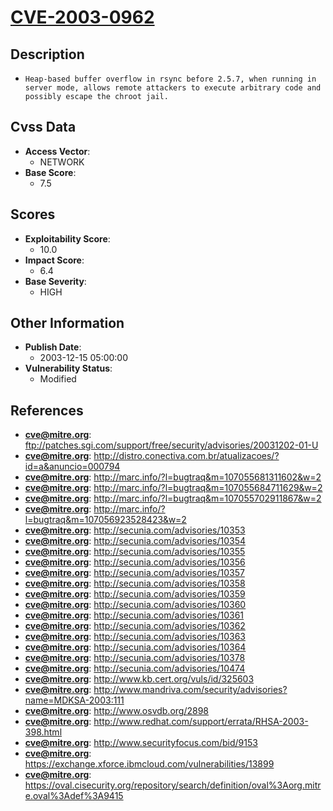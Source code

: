 
# [CVE-2003-0962](https://cve.mitre.org/cgi-bin/cvename.cgi?name=CVE-2003-0962)

## Description

- `Heap-based buffer overflow in rsync before 2.5.7, when running in server mode, allows remote attackers to execute arbitrary code and possibly escape the chroot jail.`

## Cvss Data

- **Access Vector**:
  - NETWORK
- **Base Score**:
  - 7.5

## Scores

- **Exploitability Score**:
  - 10.0
- **Impact Score**:
  - 6.4
- **Base Severity**:
  - HIGH

## Other Information

- **Publish Date**:
  - 2003-12-15 05:00:00
- **Vulnerability Status**:
  - Modified

## References

- **cve@mitre.org**: ftp://patches.sgi.com/support/free/security/advisories/20031202-01-U
- **cve@mitre.org**: http://distro.conectiva.com.br/atualizacoes/?id=a&anuncio=000794
- **cve@mitre.org**: http://marc.info/?l=bugtraq&m=107055681311602&w=2
- **cve@mitre.org**: http://marc.info/?l=bugtraq&m=107055684711629&w=2
- **cve@mitre.org**: http://marc.info/?l=bugtraq&m=107055702911867&w=2
- **cve@mitre.org**: http://marc.info/?l=bugtraq&m=107056923528423&w=2
- **cve@mitre.org**: http://secunia.com/advisories/10353
- **cve@mitre.org**: http://secunia.com/advisories/10354
- **cve@mitre.org**: http://secunia.com/advisories/10355
- **cve@mitre.org**: http://secunia.com/advisories/10356
- **cve@mitre.org**: http://secunia.com/advisories/10357
- **cve@mitre.org**: http://secunia.com/advisories/10358
- **cve@mitre.org**: http://secunia.com/advisories/10359
- **cve@mitre.org**: http://secunia.com/advisories/10360
- **cve@mitre.org**: http://secunia.com/advisories/10361
- **cve@mitre.org**: http://secunia.com/advisories/10362
- **cve@mitre.org**: http://secunia.com/advisories/10363
- **cve@mitre.org**: http://secunia.com/advisories/10364
- **cve@mitre.org**: http://secunia.com/advisories/10378
- **cve@mitre.org**: http://secunia.com/advisories/10474
- **cve@mitre.org**: http://www.kb.cert.org/vuls/id/325603
- **cve@mitre.org**: http://www.mandriva.com/security/advisories?name=MDKSA-2003:111
- **cve@mitre.org**: http://www.osvdb.org/2898
- **cve@mitre.org**: http://www.redhat.com/support/errata/RHSA-2003-398.html
- **cve@mitre.org**: http://www.securityfocus.com/bid/9153
- **cve@mitre.org**: https://exchange.xforce.ibmcloud.com/vulnerabilities/13899
- **cve@mitre.org**: https://oval.cisecurity.org/repository/search/definition/oval%3Aorg.mitre.oval%3Adef%3A9415
